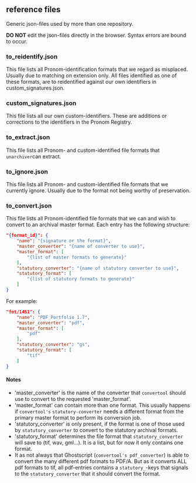 ## reference files
Generic json-files used by more than one repository.

**DO NOT** edit the json-files directly in the browser. Syntax errors are bound to occur.

### to_reidentify.json
This file lists all Pronom-identification formats that we regard as misplaced. Usually due to matching on extension only. All files identified as one of these formats, are to reidentified against our own identifiers in custom_signatures.json.

### custom_signatures.json
This file lists all our own custom-identifiers. These are additions or corrections to the identifiers in the Pronom Registry.

### to_extract.json
This file lists all Pronom- and custom-identified file formats that `unarchiver`can extract.

### to_ignore.json
This file lists all Pronom- and custom-identified file formats that we currently ignore. Usually due to the format not being worthy of preservation.

### to_convert.json
This file lists all Pronom-identified file formats that we can and wish to convert to an archival master format. Each entry has the following structure:

```json
"{format_id}": {
    "name": "{signature or the format}",
    "master_converter": "{name of converter to use}",
    "master_format": [
        "{list of master formats to generate}"
    ],
    "statutory_converter": "{name of statutory converter to use}",
    "statutory_format": [
        "{list of statutory formats to generate}"
    ]
}
```

For example:

```json
"fmt/1451": {
    "name": "PDF Portfolio 1.7",
    "master_converter": "pdf",
    "master_format": [
        "pdf"
    ],
    "statutory_converter": "gs",
    "statutory_format": [
        "tif"
    ]
}
```
#### Notes
- 'master_converter' is the name of the converter that `convertool` should use to convert to the requested 'master_format'.
- 'master_format' can contain more than one format. This usually happens if `convertool's` `statutory-converter` needs a different format from the primary master format to perform its conversion job.
- 'statutory_converter' is only present, if the format is one of those used by `statutory_converter` to convert to the statutory archival formats.
- 'statutory_format' determines the file format that `statutory_converter` will save to (tif, wav, gml...). It is a list, but for now it only contains one format.
- It as not always that Ghostscript (`convertool's pdf_converter`) is able to convert the many different pdf formats to PDF/A. But as it converts ALL pdf formats to tif, all pdf-entries contains a `statutory_`-keys that signals to the `statutory_converter` that it should convert the format.
